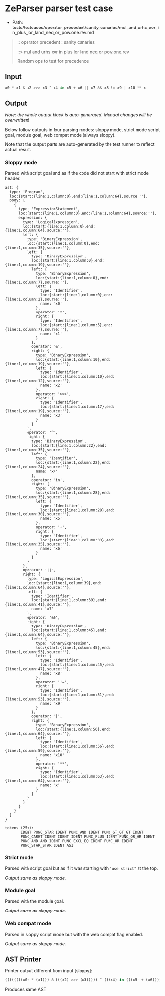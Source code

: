 # ZeParser parser test case

- Path: tests/testcases/operator_precedent/sanity_canaries/mul_and_urhs_xor_in_plus_lor_land_neq_or_pow.one.rev.md

> :: operator precedent : sanity canaries
>
> ::> mul and urhs xor in plus lor land neq or pow.one.rev
>
> Random ops to test for precedence

## Input

`````js
x0 * x1 & x2 >>> x3 ^ x4 in x5 + x6 || x7 && x8 != x9 | x10 ** x
`````

## Output

_Note: the whole output block is auto-generated. Manual changes will be overwritten!_

Below follow outputs in four parsing modes: sloppy mode, strict mode script goal, module goal, web compat mode (always sloppy).

Note that the output parts are auto-generated by the test runner to reflect actual result.

### Sloppy mode

Parsed with script goal and as if the code did not start with strict mode header.

`````
ast: {
  type: 'Program',
  loc:{start:{line:1,column:0},end:{line:1,column:64},source:''},
  body: [
    {
      type: 'ExpressionStatement',
      loc:{start:{line:1,column:0},end:{line:1,column:64},source:''},
      expression: {
        type: 'LogicalExpression',
        loc:{start:{line:1,column:0},end:{line:1,column:64},source:''},
        left: {
          type: 'BinaryExpression',
          loc:{start:{line:1,column:0},end:{line:1,column:35},source:''},
          left: {
            type: 'BinaryExpression',
            loc:{start:{line:1,column:0},end:{line:1,column:19},source:''},
            left: {
              type: 'BinaryExpression',
              loc:{start:{line:1,column:0},end:{line:1,column:7},source:''},
              left: {
                type: 'Identifier',
                loc:{start:{line:1,column:0},end:{line:1,column:2},source:''},
                name: 'x0'
              },
              operator: '*',
              right: {
                type: 'Identifier',
                loc:{start:{line:1,column:5},end:{line:1,column:7},source:''},
                name: 'x1'
              }
            },
            operator: '&',
            right: {
              type: 'BinaryExpression',
              loc:{start:{line:1,column:10},end:{line:1,column:19},source:''},
              left: {
                type: 'Identifier',
                loc:{start:{line:1,column:10},end:{line:1,column:12},source:''},
                name: 'x2'
              },
              operator: '>>>',
              right: {
                type: 'Identifier',
                loc:{start:{line:1,column:17},end:{line:1,column:19},source:''},
                name: 'x3'
              }
            }
          },
          operator: '^',
          right: {
            type: 'BinaryExpression',
            loc:{start:{line:1,column:22},end:{line:1,column:35},source:''},
            left: {
              type: 'Identifier',
              loc:{start:{line:1,column:22},end:{line:1,column:24},source:''},
              name: 'x4'
            },
            operator: 'in',
            right: {
              type: 'BinaryExpression',
              loc:{start:{line:1,column:28},end:{line:1,column:35},source:''},
              left: {
                type: 'Identifier',
                loc:{start:{line:1,column:28},end:{line:1,column:30},source:''},
                name: 'x5'
              },
              operator: '+',
              right: {
                type: 'Identifier',
                loc:{start:{line:1,column:33},end:{line:1,column:35},source:''},
                name: 'x6'
              }
            }
          }
        },
        operator: '||',
        right: {
          type: 'LogicalExpression',
          loc:{start:{line:1,column:39},end:{line:1,column:64},source:''},
          left: {
            type: 'Identifier',
            loc:{start:{line:1,column:39},end:{line:1,column:41},source:''},
            name: 'x7'
          },
          operator: '&&',
          right: {
            type: 'BinaryExpression',
            loc:{start:{line:1,column:45},end:{line:1,column:64},source:''},
            left: {
              type: 'BinaryExpression',
              loc:{start:{line:1,column:45},end:{line:1,column:53},source:''},
              left: {
                type: 'Identifier',
                loc:{start:{line:1,column:45},end:{line:1,column:47},source:''},
                name: 'x8'
              },
              operator: '!=',
              right: {
                type: 'Identifier',
                loc:{start:{line:1,column:51},end:{line:1,column:53},source:''},
                name: 'x9'
              }
            },
            operator: '|',
            right: {
              type: 'BinaryExpression',
              loc:{start:{line:1,column:56},end:{line:1,column:64},source:''},
              left: {
                type: 'Identifier',
                loc:{start:{line:1,column:56},end:{line:1,column:59},source:''},
                name: 'x10'
              },
              operator: '**',
              right: {
                type: 'Identifier',
                loc:{start:{line:1,column:63},end:{line:1,column:64},source:''},
                name: 'x'
              }
            }
          }
        }
      }
    }
  ]
}

tokens (25x):
       IDENT PUNC_STAR IDENT PUNC_AND IDENT PUNC_GT_GT_GT IDENT
       PUNC_CARET IDENT IDENT IDENT PUNC_PLUS IDENT PUNC_OR_OR IDENT
       PUNC_AND_AND IDENT PUNC_EXCL_EQ IDENT PUNC_OR IDENT
       PUNC_STAR_STAR IDENT ASI
`````

### Strict mode

Parsed with script goal but as if it was starting with `"use strict"` at the top.

_Output same as sloppy mode._

### Module goal

Parsed with the module goal.

_Output same as sloppy mode._

### Web compat mode

Parsed in sloppy script mode but with the web compat flag enabled.

_Output same as sloppy mode._

## AST Printer

Printer output different from input [sloppy]:

````js
((((((((x0) * (x1))) & (((x2) >>> (x3))))) ^ (((x4) in (((x5) + (x6))))))) || (((x7) && (((((x8) != (x9))) | (((x10) ** (x))))))));
````

Produces same AST
